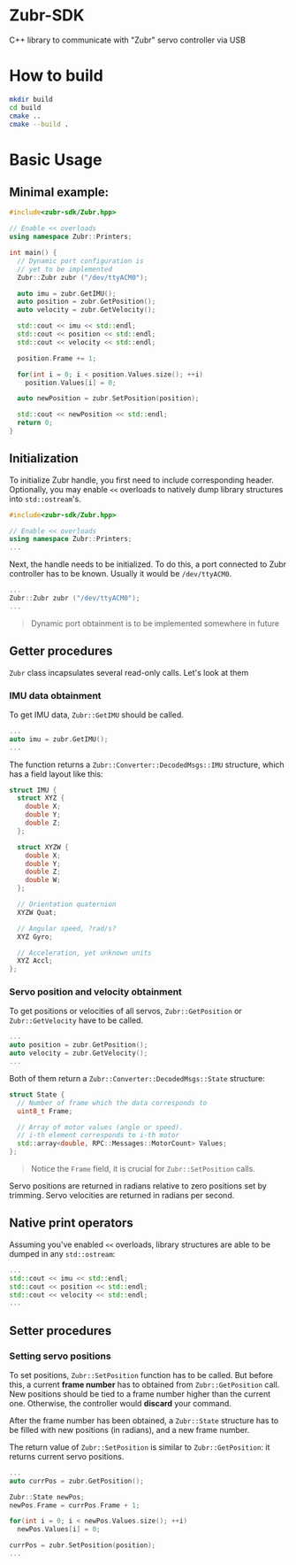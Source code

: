 # Zubr-SDK

C++ library to communicate with "Zubr" servo controller via USB

# How to build

```bash
mkdir build
cd build
cmake ..
cmake --build .
```

# Basic Usage
## Minimal example:

```cpp
#include<zubr-sdk/Zubr.hpp>

// Enable << overloads
using namespace Zubr::Printers;

int main() {
  // Dynamic port configuration is
  // yet to be implemented
  Zubr::Zubr zubr ("/dev/ttyACM0");

  auto imu = zubr.GetIMU();
  auto position = zubr.GetPosition();
  auto velocity = zubr.GetVelocity();

  std::cout << imu << std::endl;
  std::cout << position << std::endl;
  std::cout << velocity << std::endl;

  position.Frame += 1;

  for(int i = 0; i < position.Values.size(); ++i)
    position.Values[i] = 0;

  auto newPosition = zubr.SetPosition(position);

  std::cout << newPosition << std::endl;
  return 0;
}

```

## Initialization

To initialize Zubr handle, you first need to include corresponding header.
Optionally, you may enable ```<<``` overloads to natively dump library structures
into ```std::ostream```'s.

```cpp
#include<zubr-sdk/Zubr.hpp>

// Enable << overloads
using namespace Zubr::Printers;
...
```

Next, the handle needs to be initialized. To do this, a port connected to Zubr controller has to be known.
Usually it would be ```/dev/ttyACM0```.

```cpp
...
Zubr::Zubr zubr ("/dev/ttyACM0");
...
```

> Dynamic port obtainment is to be implemented somewhere in future

## Getter procedures

```Zubr``` class incapsulates several read-only calls. Let's look at them

### IMU data obtainment

To get IMU data, ```Zubr::GetIMU``` should be called.

```cpp
...
auto imu = zubr.GetIMU();
...
```

The function returns a ```Zubr::Converter::DecodedMsgs::IMU``` structure, which has a field layout like this:

```cpp
struct IMU {
  struct XYZ {
    double X;
    double Y;
    double Z;
  };

  struct XYZW {
    double X;
    double Y;
    double Z;
    double W;
  };

  // Orientation quaternion
  XYZW Quat;

  // Angular speed, ?rad/s?
  XYZ Gyro;

  // Acceleration, yet unknown units
  XYZ Accl;
};
```

### Servo position and velocity obtainment

To get positions or velocities of all servos, ```Zubr::GetPosition``` or ```Zubr::GetVelocity``` have to be called.

```cpp
...
auto position = zubr.GetPosition();
auto velocity = zubr.GetVelocity();
...
```

Both of them return a ```Zubr::Converter::DecodedMsgs::State``` structure:
```cpp
struct State {
  // Number of frame which the data corresponds to
  uint8_t Frame;

  // Array of motor values (angle or speed).
  // i-th element corresponds to i-th motor
  std::array<double, RPC::Messages::MotorCount> Values;
};
```

> Notice the ```Frame``` field, it is crucial for ```Zubr::SetPosition``` calls.

Servo positions are returned in radians relative to zero positions set by trimming. Servo velocities are returned in radians per second.

## Native print operators

Assuming you've enabled ```<<``` overloads, library structures are able to be dumped in any ```std::ostream```:

```cpp
...
std::cout << imu << std::endl;
std::cout << position << std::endl;
std::cout << velocity << std::endl;
...
```

## Setter procedures
### Setting servo positions

To set positions, ```Zubr::SetPosition``` function has to be called. But before this, a current **frame number** has to obtained from ```Zubr::GetPosition``` call. New positions should be tied to a frame number higher than the current one. Otherwise, the controller would **discard** your command.

After the frame number has been obtained, a ```Zubr::State``` structure has to be filled with new positions (in radians), and a new frame number.

The return value of ```Zubr::SetPosition``` is similar to ```Zubr::GetPosition```: it returns current servo positions.

```cpp
...
auto currPos = zubr.GetPosition();

Zubr::State newPos;
newPos.Frame = currPos.Frame + 1;

for(int i = 0; i < newPos.Values.size(); ++i)
  newPos.Values[i] = 0;

currPos = zubr.SetPosition(position);
...
```


